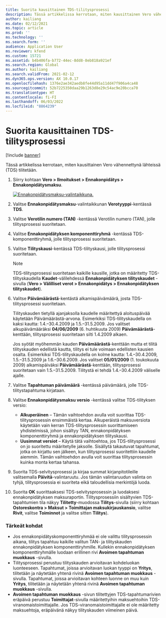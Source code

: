 ```yaml
---
title: Suorita kausittainen TDS-tilitysprosessi
description: Tässä artikkelissa kerrotaan, miten kausittainen Vero vähennettynä lähteissä (TDS) tilitetään.
author: kailiang
ms.date: 02/12/2021
ms.topic: article
ms.prod: ''
ms.technology: ''
ms.search.form: ''
audience: Application User
ms.reviewer: kfend
ms.custom: 15721
ms.assetid: b4b406fa-b772-44ec-8dd8-8eb818a921ef
ms.search.region: Global
ms.author: kailiang
ms.search.validFrom: 2021-02-12
ms.dyn365.ops.version: AX 10.0.17
ms.openlocfilehash: 1376e2ae342aedb8fe44d95a11dd47f906a4ca48
ms.sourcegitcommit: 52b7225350daa29b1263d8e29c54ac9e20bcca70
ms.translationtype: HT
ms.contentlocale: fi-FI
ms.lasthandoff: 06/03/2022
ms.locfileid: "8864239"
---
```

# <a name="run-the-periodic-tds-settlement-process"></a>Suorita kausittainen TDS-tilitysprosessi

[!include [banner](../includes/banner.md)]

Tässä artikkelissa kerrotaan, miten kausittainen Vero vähennettynä lähteissä (TDS) tilitetään.

1. Siirry kohtaan **Vero \> Ilmoitukset \> Ennakonpidätys \> Ennakonpidätysmaksu**.

    [![Ennakonpidätysmaksu-valintaikkuna.](./media/apac-ind-TDS-47.png)](./media/apac-ind-TDS-47.png)

2. Valitse **Ennakonpidätysmaksu**-valintaikkunan **Verotyyppi**-kentässä **TDS**.
3. Valitse **Verotilin numero (TAN)** -kentässä Verotilin numero (TAN), jolle tilitysprosessi suoritetaan.
4. Valitse **Ennakonpidätyksen komponenttiryhmä** -kentässä TDS-komponenttiryhmä, jolle tilitysprosessi suoritetaan.
5. Valitse **Tilityskausi**-kentässä TDS-tilityskausi, jolle tilitysprosessi suoritetaan.

    > [!NOTE]
    > TDS-tilitysprosessi suoritetaan kaikille kausille, jotka on määritetty TDS-tilityskaudella **Kaudet**-välilehdessä **Ennakonpidätyksen tilityskaudet** -sivulla (**Vero \> Välilliset verot \> Ennakonpidätys \> Ennakonpidätyksen tilityskaudet**).

6. Valitse **Päivämäärästä**-kentästä alkamispäivämäärä, josta TDS-tilitysprosessi suoritetaan.

    Tilityskauden tietyllä ajanjaksolla kaudelle määritettyä aloituspäivää käytetään Päivämäärästä-arvona. Esimerkiksi TDS-tilityskaudella on kaksi kautta: 1.4.–30.4.2009 ja 1.5.–31.5.2009. Jos valitset alkupäivämääräksi **04/06/2009** (6. huhtikuuta 2009) **Päivämäärästä**-kenttään, tilitysprosessi suoritetaan silti 1.4.2009 alkaen.

    Jos syötät myöhemmän kauden **Päivämäärästä**-kenttään mutta et tilitä tilityskauden edellistä kautta, tilitys ei tule voimaan edellisten kausien osalta. Esimerkiksi TDS-tilityskaudella on kolme kautta: 1.4.–30.4.2009, 1.5.–31.5.2009 ja 1.6.–30.6.2009. Jos valitset **05/01/2009** (1. toukokuuta 2009) alkamispäiväksi **Päivämäärästä**-kenttään, tilitysprosessi suoritetaan vain 1.5.–31.5.2009. Tilitystä ei tehdä 1.4.–30.4.2009 väliselle ajalle.

7. Valitse **Tapahtuman päivämäärä** -kentässä päivämäärä, jolle TDS-tilitystapahtuma kirjataan.
8. Valitse **Ennakonpidätysmaksu versio** -kentässä valitse TDS-tilityksen versio:

     - **Alkuperäinen** – Tämän vaihtoehdon avulla voit suorittaa TDS-tilitysprosessin ensimmäistä kertaa. Alkuperäistä maksuversiota käytetään vain kerran TDS-tilitysprosessin suorittamiseen yhdistelmissä, johon sisältyy TAN, ennakonpidätyksen komponenttiryhmä ja ennakonpidätyksen tilityskausi.
    - **Uusimmat versiot** – Käytä tätä vaihtoehtoa, jos TDS-tilitysprosessi on jo suoritettu määritetylle jaksolle. Sisällytä takautuvat tapahtumat, jotka on kirjattu sen jälkeen, kun tilitysprosessi suoritettiin kaudelle aiemmin. Tämän vaihtoehdon avulla voit suorittaa tilitysprosessin kuinka monta kertaa tahansa.

9. Suorita TDS-selvitysprosessi ja kirjaa summat kirjanpitotileille valitsemalla **Päivitä**-valintaruutu. Jos tämän valintaruudun valinta on tyhjä, tilitysprosessia ei suoriteta eikä taloudellisia merkintöjä luoda.
10. Suorita **OK** suorittaaksesi TDS-selvitysprosessin ja luodaksesi ennakonpidätyksen maksuraportin. Tilitysprosessiin sisältyvien TDS-tapahtumien tila näkyy **Tilitetty**-muodossa **Tilitys**-sivulla (siirry kohtaan **Ostoreskontra \> Maksut \> Toimittajan maksukirjauskansio**, valitse **Rivit**, valitse **Toiminnot** ja valitse sitten **Tilitys**).

### <a name="important-points"></a>Tärkeät kohdat

- Jos ennakonpidätyskomponenttiryhmää ei ole valittu tilitysprosessin aikana, tilitys tapahtuu kaikille valitun TAN- ja tilityskauden ennakonpidätyksen komponenttiryhmille. Kullekin ennakonpidätyksen komponenttiryhmälle luodaan erillinen rivi **Avoimen tapahtuman muokkaus** -sivulla.
- Tilitysprosessi perustuu tilityskauden arvioitavan kohdeluokan luonteeseen. Tapahtumat, joissa arvioitavan luokan tyyppi on **Yritys**, tilitetään ja näytetään yhtenä rivinä **Avoimen tapahtuman muokkaus** -sivulla. Tapahtumat, joissa arvioitavan kohteen luonne on muu kuin **Yritys**, tilitetään ja näytetään yhtenä rivinä **Avoimen tapahtuman muokkaus** -sivulla.
- **Avoimen tapahtuman muokkaus** -sivun tilitettyjen TDS-tapahtumarivien eräpäivä perustuu **Toimittajat**-sivulla määritettyihin maksuehtoihin TDS-viranomaistoimittajalle. Jos TDS-viranomaistoimittajalle ei ole määritetty maksuehtoja, eräpäivänä näkyy tilityskauden viimeinen päivä.
